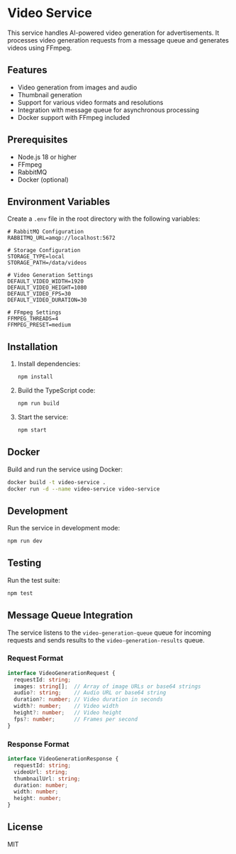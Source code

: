 # Video Service

This service handles AI-powered video generation for advertisements. It processes video generation requests from a message queue and generates videos using FFmpeg.

## Features

- Video generation from images and audio
- Thumbnail generation
- Support for various video formats and resolutions
- Integration with message queue for asynchronous processing
- Docker support with FFmpeg included

## Prerequisites

- Node.js 18 or higher
- FFmpeg
- RabbitMQ
- Docker (optional)

## Environment Variables

Create a `.env` file in the root directory with the following variables:

```env
# RabbitMQ Configuration
RABBITMQ_URL=amqp://localhost:5672

# Storage Configuration
STORAGE_TYPE=local
STORAGE_PATH=/data/videos

# Video Generation Settings
DEFAULT_VIDEO_WIDTH=1920
DEFAULT_VIDEO_HEIGHT=1080
DEFAULT_VIDEO_FPS=30
DEFAULT_VIDEO_DURATION=30

# FFmpeg Settings
FFMPEG_THREADS=4
FFMPEG_PRESET=medium
```

## Installation

1. Install dependencies:
   ```bash
   npm install
   ```

2. Build the TypeScript code:
   ```bash
   npm run build
   ```

3. Start the service:
   ```bash
   npm start
   ```

## Docker

Build and run the service using Docker:

```bash
docker build -t video-service .
docker run -d --name video-service video-service
```

## Development

Run the service in development mode:

```bash
npm run dev
```

## Testing

Run the test suite:

```bash
npm test
```

## Message Queue Integration

The service listens to the `video-generation-queue` queue for incoming requests and sends results to the `video-generation-results` queue.

### Request Format

```typescript
interface VideoGenerationRequest {
  requestId: string;
  images: string[];  // Array of image URLs or base64 strings
  audio?: string;    // Audio URL or base64 string
  duration?: number; // Video duration in seconds
  width?: number;    // Video width
  height?: number;   // Video height
  fps?: number;      // Frames per second
}
```

### Response Format

```typescript
interface VideoGenerationResponse {
  requestId: string;
  videoUrl: string;
  thumbnailUrl: string;
  duration: number;
  width: number;
  height: number;
}
```

## License

MIT 